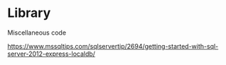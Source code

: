 # Library
Miscellaneous code

https://www.mssqltips.com/sqlservertip/2694/getting-started-with-sql-server-2012-express-localdb/
